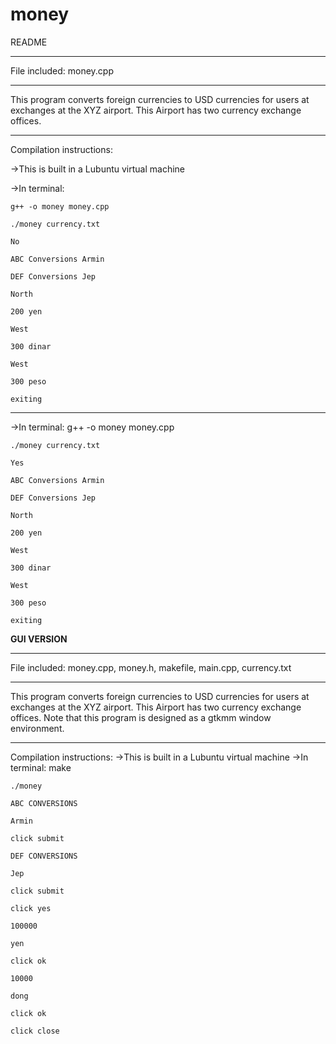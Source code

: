 # money
README
**************
File included: money.cpp
**************
This program converts foreign currencies to USD currencies for users at exchanges at the XYZ airport. This
Airport has two currency exchange offices.  

**************
Compilation instructions:

->This is built in a Lubuntu virtual machine

->In terminal:

	g++ -o money money.cpp
  
	./money currency.txt
  
	No
  
	ABC Conversions Armin
  
	DEF Conversions Jep
  
	North
  
	200 yen
  
	West
  
	300 dinar
  
	West
  
	300 peso
  
	exiting

_________________________________

->In terminal:
	g++ -o money money.cpp
  
	./money currency.txt
  
	Yes
  
	ABC Conversions Armin
  
	DEF Conversions Jep
  
	North
  
	200 yen
  
	West
  
	300 dinar
  
	West
  
	300 peso
  
	exiting


**GUI VERSION**
**************
File included: money.cpp, money.h, makefile, main.cpp, currency.txt
**************
This program converts foreign currencies to USD currencies for users at exchanges at the XYZ airport. This
Airport has two currency exchange offices. Note that this program is designed as a gtkmm window environment.

**************
Compilation instructions:
->This is built in a Lubuntu virtual machine
->In terminal:
	make
	
	./money
	
	ABC CONVERSIONS
	
	Armin
	
	click submit
	
	DEF CONVERSIONS
	
	Jep
	
	click submit
	
	click yes
	
	100000
	
	yen
	
	click ok
	
	10000
	
	dong
	
	click ok
	
	click close
